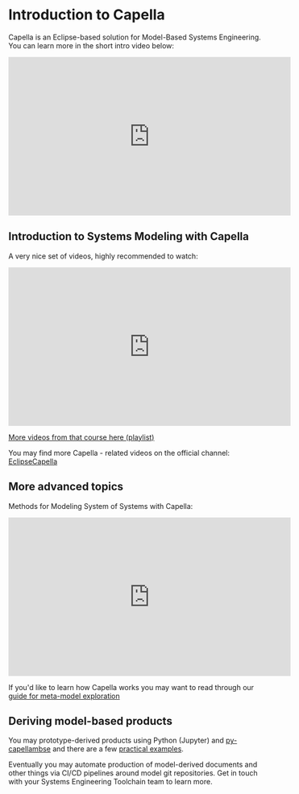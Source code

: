 <!--
 ~ SPDX-FileCopyrightText: Copyright DB Netz AG and the capella-collab-manager contributors
 ~ SPDX-License-Identifier: Apache-2.0
 -->

 # Introduction to Capella

Capella is an Eclipse-based solution for Model-Based Systems Engineering.
You can learn more in the short intro video below:

<iframe width="560" height="315" src="https://www.youtube.com/embed/nv8IOg_xVMs" title="YouTube video player" frameborder="0" allow="accelerometer; autoplay; clipboard-write; encrypted-media; gyroscope; picture-in-picture" allowfullscreen></iframe>

## Introduction to Systems Modeling with Capella

A very nice set of videos, highly recommended to watch:

<iframe width="560" height="315" src="https://www.youtube.com/embed/34co9oVA08M" title="YouTube video player" frameborder="0" allow="accelerometer; autoplay; clipboard-write; encrypted-media; gyroscope; picture-in-picture" allowfullscreen></iframe>

[More videos from that course here (playlist)](https://www.youtube.com/playlist?list=PLIDNRe3eBT1XZdBulbS2yTdPk_ipSHIad)

You may find more Capella - related videos on the official channel: [EclipseCapella](https://www.youtube.com/c/EclipseCapella/videos)


## More advanced topics

Methods for Modeling System of Systems with Capella:

<iframe width="560" height="315" src="https://www.youtube.com/embed/WCC_iHyChKQ" title="YouTube video player" frameborder="0" allow="accelerometer; autoplay; clipboard-write; encrypted-media; gyroscope; picture-in-picture" allowfullscreen></iframe>

If you'd like to learn how Capella works you may want to read through our [guide for meta-model exploration](https://dsd-dbs.github.io/py-capellambse/start/how-to-explore-capella-mm.html)


## Deriving model-based products

You may prototype-derived products using Python (Jupyter) and [py-capellambse](https://github.com/DSD-DBS/py-capellambse) and there are a few [practical examples](https://github.com/DSD-DBS/py-capellambse/tree/master/examples).

Eventually you may automate production of model-derived documents and other things via CI/CD pipelines around model git repositories. Get in touch with your Systems Engineering Toolchain team to learn more.
